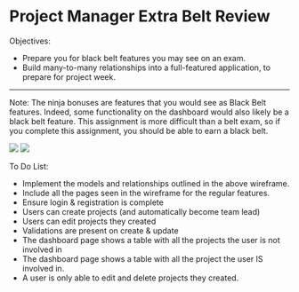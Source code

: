 <h1>Project Manager Extra Belt Review</h1>

<p>Objectives:</p>
<ul>
    <li>Prepare you for black belt features you may see on an exam.</li>
    <li>Build many-to-many relationships into a full-featured application, to prepare for project week.</li>
</ul>

<hr/>

<p>Note: The ninja bonuses are features that you would see as Black Belt features. Indeed, some functionality on the dashboard would also likely be a black belt feature. This assignment is more difficult than a belt exam, so if you complete this assignment, you should be able to earn a black belt.</p>

<img src="https://github.com/alirabah93/Coding-Dojo/blob/master/java/withSpring/ProjectManager/screenshots/pic1.jpg"/>

<img src="https://github.com/alirabah93/Coding-Dojo/blob/master/java/withSpring/ProjectManager/screenshots/pic2.jpg"/>

<p>To Do List:</p>
<ul>
    <li>Implement the models and relationships outlined in the above wireframe.</li>
    <li>Include all the pages seen in the wireframe for the regular features.</li>
    <li>Ensure login & registration is complete</li>
    <li>Users can create projects (and automatically become team lead)</li>
    <li>Users can edit projects they created</li>
    <li>Validations are present on create & update</li>
    <li>The dashboard page shows a table with all the projects the user is not involved in</li>
    <li>The dashboard page shows a table with all the project the user IS involved in.</li>
    <li>A user is only able to edit and delete projects they created.</li>
</ul>


